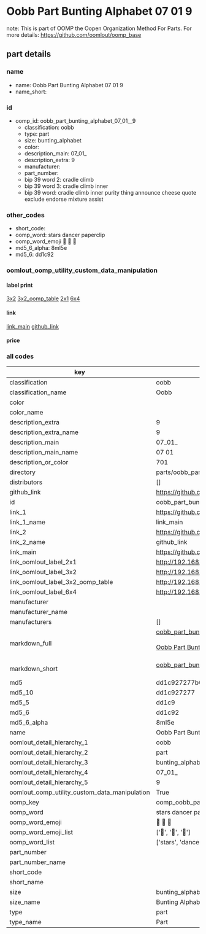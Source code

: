 # Oobb Part Bunting Alphabet 07 01  9  

note: This is part of OOMP the Oopen Organization Method For Parts. For more details: https://github.com/oomlout/oomp_base

##  part details





### name
* name: Oobb Part Bunting Alphabet 07 01  9
* name_short: 
### id
* oomp_id: oobb_part_bunting_alphabet_07_01__9
  * classification: oobb
  * type: part
  * size: bunting_alphabet
  * color: 
  * description_main: 07_01_
  * description_extra: 9
  * manufacturer: 
  * part_number: 
  * bip 39 word 2: cradle climb
  * bip 39 word 3: cradle climb inner
  * bip 39 word: cradle climb inner purity thing announce cheese quote exclude endorse mixture assist

### other_codes
* short_code: 
* oomp_word: stars dancer paperclip
* oomp_word_emoji :stars: :dancer: :paperclip:
* md5_6_alpha: 8ml5e
* md5_6: dd1c92






### oomlout_oomp_utility_custom_data_manipulation
#### label print
[3x2](http://192.168.1.245:1112/?label=oomp%208ml5e)
[3x2_oomp_table](http://192.168.1.107:1112/?label=oomp%208ml5e)
[2x1](http://192.168.1.242:1112/?label=oomp%208ml5e)
[6x4](http://192.168.1.55:1112/?label=oomp%208ml5e)    

#### link

[link_main](https://github.com/oomlout/oomlout_oomp_current_version_messy/tree/main/parts/oobb_part_bunting_alphabet_07_01__9) [github_link](https://github.com/oomlout/oomlout_oomp_part_src/tree/main/parts/oobb_part_bunting_alphabet_07_01__9)                             

#### price







### all codes 
| key | value |  
| --- | --- |  
| classification | oobb |  
| classification_name | Oobb |  
| color |  |  
| color_name |  |  
| description_extra | 9 |  
| description_extra_name | 9 |  
| description_main | 07_01_ |  
| description_main_name | 07 01  |  
| description_or_color | 701 |  
| directory | parts/oobb_part_bunting_alphabet_07_01__9 |  
| distributors | [] |  
| github_link | https://github.com/oomlout/oomlout_oomp_part_src/tree/main/parts/oobb_part_bunting_alphabet_07_01__9 |  
| id | oobb_part_bunting_alphabet_07_01__9 |  
| link_1 | https://github.com/oomlout/oomlout_oomp_current_version_messy/tree/main/parts/oobb_part_bunting_alphabet_07_01__9 |  
| link_1_name | link_main |  
| link_2 | https://github.com/oomlout/oomlout_oomp_part_src/tree/main/parts/oobb_part_bunting_alphabet_07_01__9 |  
| link_2_name | github_link |  
| link_main | https://github.com/oomlout/oomlout_oomp_current_version_messy/tree/main/parts/oobb_part_bunting_alphabet_07_01__9 |  
| link_oomlout_label_2x1 | http://192.168.1.242:1112/?label=oomp%208ml5e |  
| link_oomlout_label_3x2 | http://192.168.1.245:1112/?label=oomp%208ml5e |  
| link_oomlout_label_3x2_oomp_table | http://192.168.1.107:1112/?label=oomp%208ml5e |  
| link_oomlout_label_6x4 | http://192.168.1.55:1112/?label=oomp%208ml5e |  
| manufacturer |  |  
| manufacturer_name |  |  
| manufacturers | [] |  
| markdown_full | [oobb_part_bunting_alphabet_07_01__9](https://github.com/oomlout/oomlout_oomp_current_version_messy/tree/main/parts/oobb_part_bunting_alphabet_07_01__9)<br>[](https://github.com/oomlout/oomlout_oomp_current_version_messy/tree/main/parts/oobb_part_bunting_alphabet_07_01__9)<br>[Oobb Part Bunting Alphabet 07 01  9](https://github.com/oomlout/oomlout_oomp_current_version_messy/tree/main/parts/oobb_part_bunting_alphabet_07_01__9)<br><br> |  
| markdown_short | [oobb_part_bunting_alphabet_07_01__9](https://github.com/oomlout/oomlout_oomp_current_version_messy/tree/main/parts/oobb_part_bunting_alphabet_07_01__9)<br><br> |  
| md5 | dd1c927277b004e425705ae4e8cac18f |  
| md5_10 | dd1c927277 |  
| md5_5 | dd1c9 |  
| md5_6 | dd1c92 |  
| md5_6_alpha | 8ml5e |  
| name | Oobb Part Bunting Alphabet 07 01  9 |  
| oomlout_detail_hierarchy_1 | oobb |  
| oomlout_detail_hierarchy_2 | part |  
| oomlout_detail_hierarchy_3 | bunting_alphabet |  
| oomlout_detail_hierarchy_4 | 07_01_ |  
| oomlout_detail_hierarchy_5 | 9 |  
| oomlout_oomp_utility_custom_data_manipulation | True |  
| oomp_key | oomp_oobb_part_bunting_alphabet_07_01__9 |  
| oomp_word | stars dancer paperclip |  
| oomp_word_emoji | :stars: :dancer: :paperclip: |  
| oomp_word_emoji_list | [':stars:', ':dancer:', ':paperclip:'] |  
| oomp_word_list | ['stars', 'dancer', 'paperclip'] |  
| part_number |  |  
| part_number_name |  |  
| short_code |  |  
| short_name |  |  
| size | bunting_alphabet |  
| size_name | Bunting Alphabet |  
| type | part |  
| type_name | Part |  
